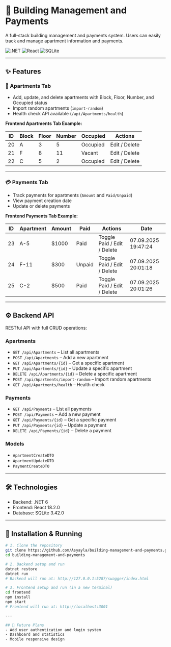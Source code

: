 # 🏢 Building Management and Payments

A full-stack building management and payments system. Users can easily track and manage apartment information and payments.

![.NET](https://img.shields.io/badge/.NET-6.0-blue)
![React](https://img.shields.io/badge/React-18.2.0-blue)
![SQLite](https://img.shields.io/badge/SQLite-3.42.0-orange)

---

## ✨ Features

### 🏢 Apartments Tab
- Add, update, and delete apartments with Block, Floor, Number, and Occupied status  
- Import random apartments (`import-random`)  
- Health check API available (`/api/Apartments/health`)  

**Frontend Apartments Tab Example:**

| ID  | Block | Floor | Number | Occupied | Actions      |
|-----|-------|-------|--------|----------|-------------|
| 20  | A     | 3     | 5      | Occupied | Edit / Delete |
| 21  | F     | 8     | 11     | Vacant   | Edit / Delete |
| 22  | C     | 5     | 2      | Occupied | Edit / Delete |

---

### 💳 Payments Tab
- Track payments for apartments (`Amount` and `Paid/Unpaid`)  
- View payment creation date  
- Update or delete payments  

**Frontend Payments Tab Example:**

| ID  | Apartment  | Amount | Paid   | Actions                 | Date                  |
|-----|-----------|--------|--------|------------------------|---------------------|
| 23  | A-5       | $1000  | Paid   | Toggle Paid / Edit / Delete | 07.09.2025 19:47:24 |
| 24  | F-11      | $300   | Unpaid | Toggle Paid / Edit / Delete | 07.09.2025 20:01:18 |
| 25  | C-2       | $500   | Paid   | Toggle Paid / Edit / Delete | 07.09.2025 20:01:26 |

---

## ⚙️ Backend API

RESTful API with full CRUD operations:

### Apartments
- `GET /api/Apartments` – List all apartments  
- `POST /api/Apartments` – Add a new apartment  
- `GET /api/Apartments/{id}` – Get a specific apartment  
- `PUT /api/Apartments/{id}` – Update a specific apartment  
- `DELETE /api/Apartments/{id}` – Delete a specific apartment  
- `POST /api/Apartments/import-random` – Import random apartments  
- `GET /api/Apartments/health` – Health check  

### Payments
- `GET /api/Payments` – List all payments  
- `POST /api/Payments` – Add a new payment  
- `GET /api/Payments/{id}` – Get a specific payment  
- `PUT /api/Payments/{id}` – Update a payment  
- `DELETE /api/Payments/{id}` – Delete a payment  

### Models
- `ApartmentCreateDTO`  
- `ApartmentUpdateDTO`  
- `PaymentCreateDTO`  

---

## 🛠 Technologies

- Backend: .NET 6  
- Frontend: React 18.2.0  
- Database: SQLite 3.42.0  

---

## 🚀 Installation & Running

```bash
# 1. Clone the repository
git clone https://github.com/Asyayla/building-management-and-payments.git
cd building-management-and-payments

# 2. Backend setup and run
dotnet restore
dotnet run
# Backend will run at: http://127.0.0.1:5287/swagger/index.html

# 3. Frontend setup and run (in a new terminal)
cd frontend
npm install
npm start
# Frontend will run at: http://localhost:3001

---

## 🔮 Future Plans
- Add user authentication and login system  
- Dashboard and statistics  
- Mobile responsive design
